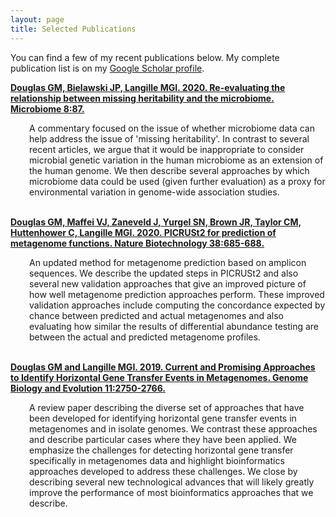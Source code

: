 ```yaml
---
layout: page
title: Selected Publications
---
```


You can find a few of my recent publications below. My complete publication list is on my [Google Scholar profile](https://scholar.google.ca/citations?hl=en&user=EhhXPUkAAAAJ).


[**Douglas GM, Bielawski JP, Langille MGI. 2020. Re-evaluating the relationship between missing heritability and the microbiome. Microbiome 8:87.**](https://microbiomejournal.biomedcentral.com/articles/10.1186/s40168-020-00839-4)  
        
<div style="padding-left: 30px;">
A commentary focused on the issue of whether microbiome data can help address the issue of 'missing heritability'. In contrast to several recent articles, we argue that it would be inappropriate to consider microbial genetic variation in the human microbiome as an extension of the human genome. We then describe several approaches by which microbiome data could be used (given further evaluation) as a proxy for environmental variation in genome-wide association studies.
</div>          
&nbsp; 
            
[**Douglas GM, Maffei VJ, Zaneveld J, Yurgel SN, Brown JR, Taylor CM, Huttenhower C, Langille MGI. 2020. PICRUSt2 for prediction of metagenome functions. Nature Biotechnology 38:685-688.**](https://www.nature.com/articles/s41587-020-0548-6)  
             
<div style="padding-left: 30px;">
An updated method for metagenome prediction based on amplicon sequences. We describe the updated steps in PICRUSt2 and also several new validation approaches that give an improved picture of how well metagenome prediction approaches perform. These improved validation approaches include computing the concordance expected by chance between predicted and actual metagenomes and also evaluating how similar the results of differential abundance testing are between the actual and predicted metagenome profiles.
</div>
&nbsp;                       
                 
[**Douglas GM and Langille MGI. 2019. Current and Promising Approaches to Identify Horizontal Gene Transfer Events in Metagenomes. Genome Biology and Evolution 11:2750-2766.**](https://academic.oup.com/gbe/article/11/10/2750/5554466)  
           
<div style="padding-left: 30px;">
A review paper describing the diverse set of approaches that have been developed for identifying horizontal gene transfer events in metagenomes and in isolate genomes. We contrast these approaches and describe particular cases where they have been applied. We emphasize the challenges for detecting horizontal gene transfer specifically in metagenomes data and highlight bioinformatics approaches developed to address these challenges. We close by describing several new technological advances that will likely greatly improve the performance of most bioinformatics approaches that we describe.
</div>
&nbsp;          
                              
